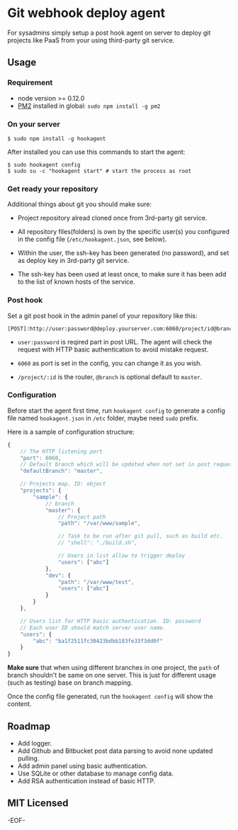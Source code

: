 Git webhook deploy agent
==========

For sysadmins simply setup a post hook agent on server to deploy git projects like PaaS from your using third-party git service.

Usage
----------

### Requirement ###

* node version >= 0.12.0
* [PM2][] installed in global: `sudo npm install -g pm2`

### On your server ###

    $ sudo npm install -g hookagent

After installed you can use this commands to start the agent:

    $ sudo hookagent config
    $ sudo su -c "hookagent start" # start the process as root

### Get ready your repository ###

Additional things about git you should make sure:

* Project repository alread cloned once from 3rd-party git service.

* All repository files(folders) is own by the specific user(s) you configured in the config file (`/etc/hookagent.json`, see below).

* Within the user, the ssh-key has been generated (no password), and set as deploy key in 3rd-party git service.

* The ssh-key has been used at least once, to make sure it has been add to the list of known hosts of the service.

### Post hook ###

Set a git post hook in the admin panel of your repository like this:

    [POST]:http://user:password@deploy.yourserver.com:6060/project/id@branch

* `user:password` is reqired part in post URL. The agent will check the request with HTTP basic authentication to avoid mistake request.

* `6060` as port is set in the config, you can change it as you wish.

* `/project/:id` is the router, `@branch` is optional default to `master`.

### Configuration ###

Before start the agent first time, run `hookagent config` to generate a config file named `hookagent.json` in `/etc` folder, maybe need `sudo` prefix.

Here is a sample of configuration structure:

```javascript
{
    // The HTTP listening port
    "port": 6060,
    // Default branch which will be updated when not set in post request
    "defaultBranch": "master",

    // Projects map. ID: object
    "projects": {
        "sample": {
            // branch
            "master": {
                // Project path
                "path": "/var/www/sample",

                // Task to be run after git pull, such as build etc.
                // "shell": "./build.sh",

                // Users in list allow to trigger deploy
                "users": ["abc"]
            },
            "dev": {
                "path": "/var/www/test",
                "users": ["abc"]
            }
        }
    },

    // Users list for HTTP basic authentication. ID: password
    // Each user ID should match server user name.
    "users": {
        "abc": "ba1f2511fc30423bdbb183fe33f3dd0f"
    }
}
```

**Make sure** that when using different branches in one project, the `path` of branch shouldn't be same on one server. This is just for different usage (such as testing) base on branch mapping.

Once the config file generated, run the `hookagent config` will show the content.

Roadmap
-----------

* Add logger.
* Add Github and Bitbucket post data parsing to avoid none updated pulling.
* Add admin panel using basic authentication.
* Use SQLite or other database to manage config data.
* Add RSA authentication instead of basic HTTP.

MIT Licensed
----------

-EOF-

[PM2]: https://github.com/Unitech/PM2
